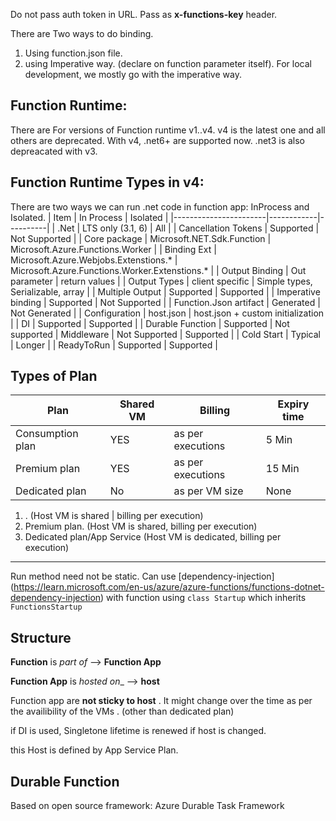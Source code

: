 Do not pass auth token in URL. Pass as **x-functions-key** header.

There are Two ways to do binding. 
1. Using function.json file.
1. using Imperative way. (declare on function parameter itself). For local development, we mostly go with the imperative way.

## Function Runtime:
There are For versions of Function runtime v1..v4. v4 is the latest one and all others are deprecated. 
With v4, .net6+ are supported now. .net3 is also depreacated with v3.

## Function Runtime Types in v4:
There are two ways we can run .net code in function app: InProcess and Isolated. 
| Item                  | In Process | Isolated |
|-----------------------|------------|----------|
| .Net                   | LTS only (3.1, 6) | All |
| Cancellation Tokens    | Supported | Not Supported |
| Core package           | Microsoft.NET.Sdk.Function | Microsoft.Azure.Functions.Worker |
| Binding Ext            | Microsoft.Azure.Webjobs.Extenstions.* | Microsoft.Azure.Functions.Worker.Extenstions.* |
| Output Binding         | Out parameter | return values |
| Output Types           | client specific | Simple types, Serializable, array | 
| Multiple Output        | Supported | Supported | 
| Imperative binding     | Supported | Not Supported |
| Function.Json artifact | Generated | Not Generated | 
| Configuration          | host.json | host.json + custom initialization | 
| DI                     | Supported | Supported |
| Durable Function       | Supported | Not supported 
| Middleware             | Not Supported | Supported | 
| Cold Start             | Typical   | Longer | 
| ReadyToRun             | Supported | Supported | 



## Types of Plan
| Plan | Shared VM | Billing | Expiry time |
|------|-----------|---------|-------------|
| Consumption plan | YES | as per executions | 5 Min |
| Premium plan | YES | as per executions | 15 Min |
| Dedicated plan | No | as per VM size | None |

1. . (Host VM is shared |  billing per execution)
1. Premium plan. (Host VM is shared, billing per execution)
1. Dedicated plan/App Service (Host VM is dedicated, billing per execution)
------------------------------------------------

Run method need not be static. 
Can use [dependency-injection] (https://learn.microsoft.com/en-us/azure/azure-functions/functions-dotnet-dependency-injection) with function using `class Startup` which inherits `FunctionsStartup`

## Structure
**Function** is _part of_ --> **Function App**

**Function App** is _hosted on__ --> **host**

Function app are **not sticky to host** . It might change over the time as per the availibility of the VMs . (other than dedicated plan)

if DI is used, Singletone lifetime is renewed if host is changed.


this Host is defined by App Service Plan.

## Durable Function 
Based on open source framework: Azure Durable Task Framework
